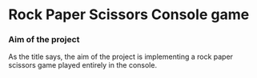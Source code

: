 # Rock Paper Scissors Console game

### Aim of the project

As the title says, the aim of the project is implementing a rock paper scissors game played entirely in the console.